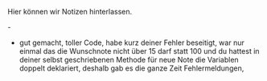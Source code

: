Hier können wir Notizen hinterlassen.

-<Tom>
- gut gemacht, toller Code, habe kurz deiner Fehler beseitigt, war nur einmal das die Wunschnote nicht über 15 darf statt 100 und du hattest in deiner selbst geschriebenen Methode für neue Note die Variablen doppelt deklariert, deshalb gab es die ganze Zeit Fehlermeldungen,
